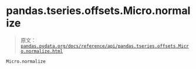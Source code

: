 # pandas.tseries.offsets.Micro.normalize

> 原文：[`pandas.pydata.org/docs/reference/api/pandas.tseries.offsets.Micro.normalize.html`](https://pandas.pydata.org/docs/reference/api/pandas.tseries.offsets.Micro.normalize.html)

```py
Micro.normalize
```
